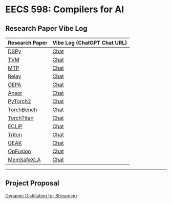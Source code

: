 # EECS 598: Compilers for AI

## Research Paper Vibe Log

| Research Paper | Vibe Log (ChatGPT Chat URL) |
|--------------------|-----------------------------|
| [DSPy](https://arxiv.org/pdf/2310.03714) | [Chat](https://chatgpt.com/share/68be0afd-3308-800f-8bf7-41407538dda9) |
| [TVM](https://arxiv.org/abs/1802.04799) | [Chat](https://chatgpt.com/share/68be5135-1170-800f-be33-64f2bd6bcd63) |
| [MTP](https://arxiv.org/abs/2405.08965) | [Chat](https://chatgpt.com/share/68c86258-5478-800f-aab5-565053c2543d) |
| [Relay](https://arxiv.org/abs/1904.08368) | [Chat](https://chatgpt.com/share/68c8674f-a048-800f-aa8e-896fad938661) |
| [GEPA](https://arxiv.org/abs/2507.19457) | [Chat](https://chatgpt.com/share/68cb14f3-b924-800f-b957-10a96441d04b) |
| [Ansor](https://arxiv.org/abs/2006.06762) | [Chat](https://chatgpt.com/share/68cb1ecb-42a8-800f-a524-df6264c8c553) |
[PyTorch2](https://dl.acm.org/doi/10.1145/3620665.3640366) | [Chat](https://chatgpt.com/share/68d0f0e8-8a4c-800f-917f-1c7e932abd61) |
[TorchBench](https://arxiv.org/pdf/2304.14226) | [Chat](https://chatgpt.com/share/68d19ea3-5218-800f-9e65-bd171b923632) | 
[TorchTitan](https://arxiv.org/pdf/2410.06511) | [Chat](https://chatgpt.com/share/68d42b44-67a8-800f-aa80-5d2c1d4f59c5) |
[ECLIP](https://arxiv.org/pdf/2506.12598) | [Chat](https://chatgpt.com/share/68d43b8a-ab28-800f-84d8-91475c64f3f8)
[Triton](https://dl.acm.org/doi/pdf/10.1145/3315508.3329973) | [Chat](https://chatgpt.com/share/68dad22b-1fe8-800f-9996-ab0616dd7ba7)
[GEAK](https://arxiv.org/pdf/2507.23194) | [Chat](https://chatgpt.com/share/68dadbec-6f40-800f-a236-2a7730fde6a8)
[OpFusion](https://arxiv.org/pdf/2301.13062) | [Chat](https://chatgpt.com/share/68dd4eab-09c4-800f-8a53-073f7c34c3eb) |
[MemSafeXLA](https://arxiv.org/pdf/2206.14148) | [Chat](https://chatgpt.com/share/68dd5599-2a04-800f-9451-938e4273324a)
---


## Project Proposal
[Dynamic Distillation for Streaming](https://docs.google.com/presentation/d/1qqdtwRU5HUUHUaU62vPX-fs-4WCxq6oNetMU45sf62I/edit?usp=sharing)